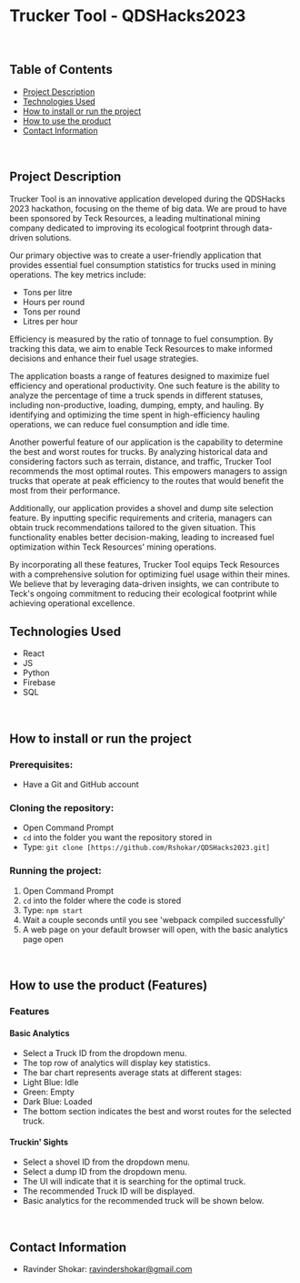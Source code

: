 # Trucker Tool - QDSHacks2023

<br>

## Table of Contents

- [Project Description](#project-description)
- [Technologies Used](#technologies-used)
- [How to install or run the project](#how-to-run-project)
- [How to use the product](#how-to-use-product)
- [Contact Information](#contact-information)

<br>

## Project Description

Trucker Tool is an innovative application developed during the QDSHacks 2023 hackathon, focusing on the theme of big data. We are proud to have been sponsored by Teck Resources, a leading multinational mining company dedicated to improving its ecological footprint through data-driven solutions.

Our primary objective was to create a user-friendly application that provides essential fuel consumption statistics for trucks used in mining operations. The key metrics include:

- Tons per litre
- Hours per round
- Tons per round
- Litres per hour

Efficiency is measured by the ratio of tonnage to fuel consumption. By tracking this data, we aim to enable Teck Resources to make informed decisions and enhance their fuel usage strategies.

The application boasts a range of features designed to maximize fuel efficiency and operational productivity. One such feature is the ability to analyze the percentage of time a truck spends in different statuses, including non-productive, loading, dumping, empty, and hauling. By identifying and optimizing the time spent in high-efficiency hauling operations, we can reduce fuel consumption and idle time.

Another powerful feature of our application is the capability to determine the best and worst routes for trucks. By analyzing historical data and considering factors such as terrain, distance, and traffic, Trucker Tool recommends the most optimal routes. This empowers managers to assign trucks that operate at peak efficiency to the routes that would benefit the most from their performance.

Additionally, our application provides a shovel and dump site selection feature. By inputting specific requirements and criteria, managers can obtain truck recommendations tailored to the given situation. This functionality enables better decision-making, leading to increased fuel optimization within Teck Resources' mining operations.

By incorporating all these features, Trucker Tool equips Teck Resources with a comprehensive solution for optimizing fuel usage within their mines. We believe that by leveraging data-driven insights, we can contribute to Teck's ongoing commitment to reducing their ecological footprint while achieving operational excellence.

## Technologies Used

- React
- JS
- Python
- Firebase 
- SQL

<br>

## <a id="how-to-run-project">How to install or run the project</a>

### Prerequisites:

- Have a Git and GitHub account

### Cloning the repository:

- Open Command Prompt
- `cd` into the folder you want the repository stored in
- Type: `git clone [https://github.com/Rshokar/QDSHacks2023.git]`

### Running the project:

1. Open Command Prompt
2. `cd` into the folder where the code is stored
3. Type: `npm start`
4. Wait a couple seconds until you see 'webpack compiled successfully'
5. A web page on your default browser will open, with the basic analytics page open
<br>

## <a id="how-to-use-product">How to use the product (Features)</a>

### Features

#### Basic Analytics
- Select a Truck ID from the dropdown menu.
- The top row of analytics will display key statistics.
- The bar chart represents average stats at different stages:
 - Light Blue: Idle
 - Green: Empty
 - Dark Blue: Loaded
- The bottom section indicates the best and worst routes for the selected truck.

#### Truckin' Sights
- Select a shovel ID from the dropdown menu.
- Select a dump ID from the dropdown menu.
- The UI will indicate that it is searching for the optimal truck.
- The recommended Truck ID will be displayed.
- Basic analytics for the recommended truck will be shown below.
<br>

## Contact Information

- Ravinder Shokar: ravindershokar@gmail.com

